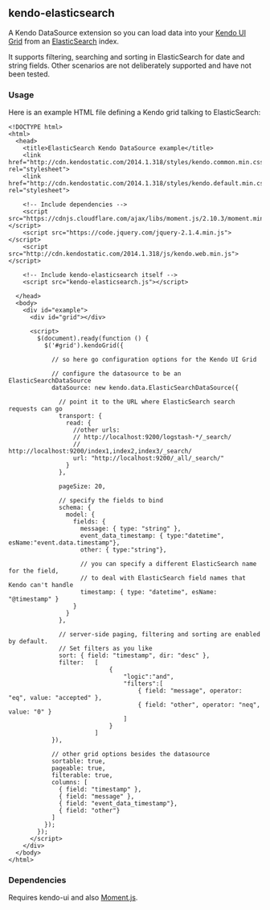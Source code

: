 ## kendo-elasticsearch

A Kendo DataSource extension so you can load data into your [Kendo UI Grid](http://docs.telerik.com/kendo-ui/api/javascript/ui/grid) from an [ElasticSearch](https://www.elasticsearch.org/) index.

It supports filtering, searching and sorting in ElasticSearch for date and string fields. Other scenarios are not deliberately supported and have not been tested.

### Usage

Here is an example HTML file defining a Kendo grid talking to ElasticSearch:

```
<!DOCTYPE html>
<html>
  <head>
	<title>ElasticSearch Kendo DataSource example</title>
    <link href="http://cdn.kendostatic.com/2014.1.318/styles/kendo.common.min.css" rel="stylesheet">
	<link href="http://cdn.kendostatic.com/2014.1.318/styles/kendo.default.min.css" rel="stylesheet">

    <!-- Include dependencies -->
    <script src="https://cdnjs.cloudflare.com/ajax/libs/moment.js/2.10.3/moment.min.js"></script>
    <script src="https://code.jquery.com/jquery-2.1.4.min.js"></script>
    <script src="http://cdn.kendostatic.com/2014.1.318/js/kendo.web.min.js"></script>

    <!-- Include kendo-elasticsearch itself -->
    <script src="kendo-elasticsearch.js"></script>
  
  </head>
  <body>
	<div id="example">
	  <div id="grid"></div>

	  <script>
		$(document).ready(function () {
		  $('#grid').kendoGrid({

			// so here go configuration options for the Kendo UI Grid

			// configure the datasource to be an ElasticSearchDataSource
			dataSource: new kendo.data.ElasticSearchDataSource({

			  // point it to the URL where ElasticSearch search requests can go
			  transport: {
				read: {
				  //other urls:
				  // http://localhost:9200/logstash-*/_search/
				  // http://localhost:9200/index1,index2,index3/_search/
				  url: "http://localhost:9200/_all/_search/"
				}
			  },

			  pageSize: 20,

			  // specify the fields to bind
			  schema: {
				model: {
				  fields: {
					message: { type: "string" },
					event_data_timestamp: { type:"datetime", esName:"event.data.timestamp"},
					other: { type:"string"},

					// you can specify a different ElasticSearch name for the field,
					// to deal with ElasticSearch field names that Kendo can't handle
					timestamp: { type: "datetime", esName: "@timestamp" }
				  }
				}
			  },

			  // server-side paging, filtering and sorting are enabled by default.
			  // Set filters as you like
			  sort: { field: "timestamp", dir: "desc" },
			  filter: 	[	
							{
								"logic":"and",
								"filters":[
									{ field: "message", operator: "eq", value: "accepted" },
									{ field: "other", operator: "neq", value: "0" }
								]
							}
						]
			}),

			// other grid options besides the datasource
			sortable: true,
			pageable: true,
			filterable: true,
			columns: [
			  { field: "timestamp" },
			  { field: "message" },
			  { field: "event_data_timestamp"},
			  { field: "other"}
			]
		  });
		});
	  </script>
	</div>
  </body>
</html>
```

### Dependencies

Requires kendo-ui and also [Moment.js](http://momentjs.com/).
